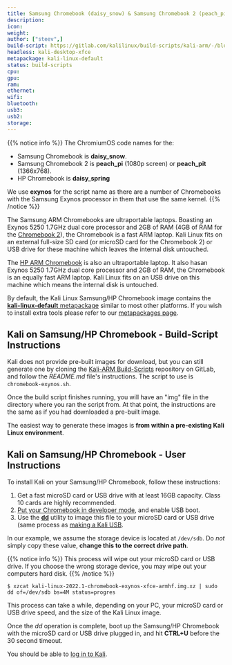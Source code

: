 ```yaml
---
title: Samsung Chromebook (daisy_snow) & Samsung Chromebook 2 (peach_pi / peach_pit) & HP Chromebook (daisy_spring)
description:
icon:
weight:
author: ["steev",]
build-script: https://gitlab.com/kalilinux/build-scripts/kali-arm/-/blob/master/chromebook-exynos.sh
headless: kali-desktop-xfce
metapackage: kali-linux-default
status: build-scripts
cpu:
gpu:
ram:
ethernet:
wifi:
bluetooth:
usb3:
usb2:
storage:
---
```


{{% notice info %}}
The ChromiumOS code names for the:

- Samsung Chromebook is **daisy_snow**.
- Samsung Chromebook 2 is **peach_pi** (1080p screen) or **peach_pit** (1366x768).
- HP Chromebook is **daisy_spring**

We use **exynos** for the script name as there are a number of Chromebooks with the Samsung Exynos processor in them that use the same kernel.
{{% /notice %}}

The Samsung ARM Chromebooks are ultraportable laptops. Boasting an Exynos 5250 1.7GHz dual core processor and 2GB of RAM (4GB of RAM for the [Chromebook 2](https://web.archive.org/web/20161111005125/http://www.samsung.com/us/computing/chromebooks/12-14/samsung-chromebook-2-13-3-xe503c32-k01us/)), the Chromebook is a fast ARM laptop. Kali Linux fits on an external full-size SD card (or microSD card for the Chromebook 2) or USB drive for these machine which leaves the internal disk untouched.

The [HP ARM Chromebook](https://www8.hp.com/ca/en/ads/chromebooks/specs.html) is also an ultraportable laptop. It also hasan Exynos 5250 1.7GHz dual core processor and 2GB of RAM, the Chromebook is an equally fast ARM laptop. Kali Linux fits on an USB drive on this machine which means the internal disk is untouched.

By default, the Kali Linux Samsung/HP Chromebook image contains the [**kali-linux-default** metapackage](/docs/general-use/metapackages/) similar to most other platforms. If you wish to install extra tools please refer to our [metapackages page](/docs/general-use/metapackages/).

## Kali on Samsung/HP Chromebook - Build-Script Instructions

Kali does not provide pre-built images for download, but you can still generate one by cloning the [Kali-ARM Build-Scripts](https://gitlab.com/kalilinux/build-scripts/kali-arm) repository on GitLab, and follow the _README.md_ file's instructions. The script to use is `chromebook-exynos.sh`.

Once the build script finishes running, you will have an "img" file in the directory where you ran the script from. At that point, the instructions are the same as if you had downloaded a pre-built image.

The easiest way to generate these images is **from within a pre-existing Kali Linux environment**.

## Kali on Samsung/HP Chromebook - User Instructions

To install Kali on your Samsung/HP Chromebook, follow these instructions:

1. Get a fast microSD card or USB drive with at least 16GB capacity. Class 10 cards are highly recommended.
2. [Put your Chromebook in developer mode](http://www.chromium.org/chromium-os/developer-information-for-chrome-os-devices/acer-c720-chromebook), and enable USB boot.
3. Use the **[dd](https://packages.debian.org/testing/dd)** utility to image this file to your microSD card or USB drive (same process as [making a Kali USB](/docs/usb/live-usb-install-with-windows/).

In our example, we assume the storage device is located at `/dev/sdb`. Do _not_ simply copy these value, **change this to the correct drive path**.

{{% notice info %}}
This process will wipe out your microSD card or USB drive. If you choose the wrong storage device, you may wipe out your computers hard disk.
{{% /notice %}}

```console
$ xzcat kali-linux-2022.1-chromebook-exynos-xfce-armhf.img.xz | sudo dd of=/dev/sdb bs=4M status=progres
```

This process can take a while, depending on your PC, your microSD card or USB drive speed, and the size of the Kali Linux image.

Once the _dd_ operation is complete, boot up the Samsung/HP Chromebook with the microSD card or USB drive plugged in, and hit **CTRL+U** before the 30 second timeout.

You should be able to [log in to Kali](/docs/introduction/default-credentials/).
